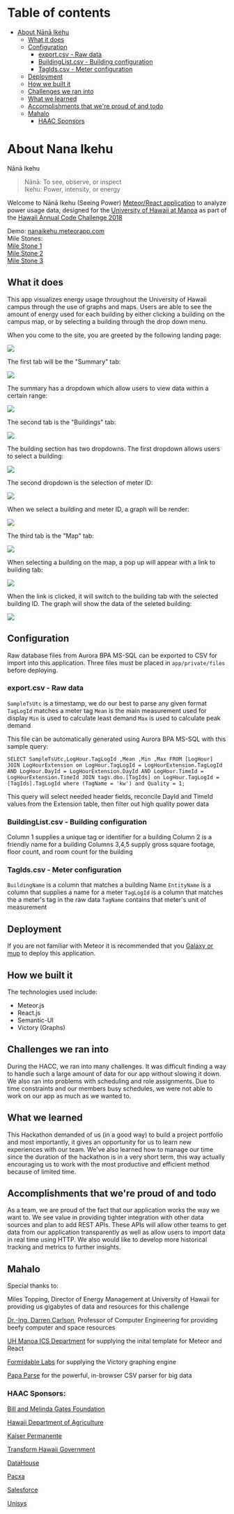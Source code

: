 # Table of contents

* [About Nānā Ikehu](#about-nanaikehu)
  * [What it does](#what-it-does)
  * [Configuration](#configuration)
    * [export.csv - Raw data](#export.csv-raw-data)
    * [BuildingList.csv - Building configuration](#building-configuration)
    * [TagIds.csv - Meter configuration](#meter-configuration)
  * [Deployment](#deployment)
  * [How we built it](#how-we-built-it)
  * [Challenges we ran into](#challenges)
  * [What we learned](#what-we-learned)
  * [Accomplishments that we're proud of and todo](#accomplishments)
  * [Mahalo](#mahalo)
    * [HAAC Sponsors](#sponsors)
    

# About Nana Ikehu 

Nānā Ikehu
> Nānā: To see, observe, or inspect        
> Ikehu: Power, intensity, or energy

Welcome to Nānā Ikehu (Seeing Power) [Meteor/React application](http://ics-software-engineering.github.io/meteor-application-template-react/) to analyze power usage data, designed for the [University of Hawaii at Manoa](https://manoa.hawaii.edu/) as part of the [Hawaii Annual Code Challenge 2018](http://hacc.hawaii.gov/)

Demo: [nanaikehu.meteorapp.com](http://nanaikehu.meteorapp.com/#/)    
Mile Stones:     
  [Mile Stone 1](https://github.com/nanaikehu/Nana-Ikehu/projects/1)     
  [Mile Stone 2](https://github.com/nanaikehu/Nana-Ikehu/projects/2)              
  [Mile Stone 3](https://github.com/nanaikehu/Nana-Ikehu/projects/4)

## What it does
This app visualizes energy usage throughout the University of Hawaii campus through the use of graphs and maps.  Users are able to see the amount of energy used for each building by either clicking a building on the campus map, or by selecting a building through the drop down menu.

When you come to the site, you are greeted by the following landing page:

![](images/m2_landing.png)

The first tab will be the "Summary" tab:
 
![](images/m2_summary.png)
 
The summary has a dropdown which allow users to view data within a certain range:

![](images/m2_sumary-dropdown.png)
  
The second tab is the "Buildings" tab:

![](images/m2_building.png)

The building section has two dropdowns. The first dropdown allows users to select a building:

![](images/m2_building1.png)

The second dropdown is the selection of meter ID:

![](images/m2_building2.png)

When we select a building and meter ID, a graph will be render:

![](images/m2_building3.png)

The third tab is the "Map" tab:

![](images/m2_map.png)

When selecting a building on the map, a pop up will appear with a link to building tab:

![](images/m2_map1.png)

When the link is clicked, it will switch to the building tab with the selected building ID. The graph will show the data of the seleted building:

![](images/m2_maplink.png)


## Configuration

Raw database files from Aurora BPA MS-SQL can be exported to CSV for import into this application. Three files must be placed in `app/private/files` before deploying.

### export.csv - Raw data
`SampleTsUtc` is a timestamp, we do our best to parse any given format
`TagLogId` matches a meter tag
`Mean` is the main measurement used for display
`Min` is used to calculate least demand
`Max` is used to calculate peak demand

This file can be automatically generated using Aurora BPA MS-SQL with this sample query:

`SELECT SampleTsUtc,LogHour.TagLogId
      ,Mean
      ,Min
      ,Max
  FROM [LogHour]
  JOIN LogHourExtension on LogHour.TagLogId = LogHourExtension.TagLogId AND
  LogHour.DayId = LogHourExtension.DayId AND
  LogHour.TimeId = LogHourExtension.TimeId
  JOIN tags.dbo.[TagIds] on LogHour.TagLogId = [TagIds].TagLogId
  where (TagName = 'kw') and Quality = 1;`

This query will select needed header fields, reconcile DayId and TimeId values from the Extension table, then filter out high quality power data


### BuildingList.csv - Building configuration
Column 1 supplies a unique tag or identifier for a building
Column 2 is a friendly name for a building
Columns 3,4,5 supply gross square footage, floor count, and room count for the building
### TagIds.csv - Meter configuration
`BuildingName` is a column that matches a building Name
`EntityName` is a column that supplies a name for a meter
`TagLogId` is a column that matches the a meter's tag in the raw data
`TagName` contains that meter's unit of measurement


## Deployment

If you are not familiar with Meteor it is recommended that you [Galaxy or mup](https://guide.meteor.com/deployment.html#galaxy) to deploy this application.


## How we built it
The technologies used include:
* Meteor.js
* React.js
* Semantic-UI
* Victory (Graphs)

## Challenges we ran into
During the HACC, we ran into many challenges.  It was difficult finding a way to handle such a large amount of data for our app without slowing it down.  We also ran into problems with scheduling and role assignments.  Due to time constraints and our members busy schedules, we were not able to work on our app as much as we wanted to.

## What we learned
This Hackathon demanded of us (in a good way) to build a project portfolio and most importantly, it gives an opportunity for us to learn new experiences with our team. We've also learned how to manage our time since the duration of the hackathon is in a very short term, this way actually encouraging us to work with the most productive and efficient method because of limited time.

## Accomplishments that we're proud of and todo
As a team, we are proud of the fact that our application works the way we want to. We see value in providing tighter integration with other data sources and plan to add REST APIs. These APIs will allow other teams to get data from our application transparently as well as allow users to import data in real time using HTTP. We also would like to develop more historical tracking and metrics to further insights.

## Mahalo 
Special thanks to: 

Miles Topping, Director of Energy Management at University of Hawaii for providing us gigabytes of data and resources for this challenge

[Dr.-Ing. Darren Carlson](http://ee.hawaii.edu/faculty/detail.php?usr=87), Professor of Computer Engineering for providing beefy computer and space resources 

[UH Manoa ICS Department](http://ics-software-engineering.github.io/meteor-application-template-react/)  for supplying the inital template for Meteor and React

[Formidable Labs](https://formidable.com/open-source/) for supplying the Victory graphing engine

[Papa Parse](https://www.papaparse.com/) for the powerful, in-browser CSV parser for big data

### HAAC Sponsors: 
[Bill and Melinda Gates Foundation](https://www.gatesfoundation.org/)

[Hawaii Department of Agriculture](http://hdoa.hawaii.gov/)

[Kaiser Permanente](https://thrive.kaiserpermanente.org/)

[Transform Hawaii Government](http://transformhawaiigov.org/)

[DataHouse](http://www.datahouse.com/)

[Pacxa](http://www.pacxa.com/)

[Salesforce](https://www.salesforce.com/)

[Unisys](https://www.unisys.com/)








